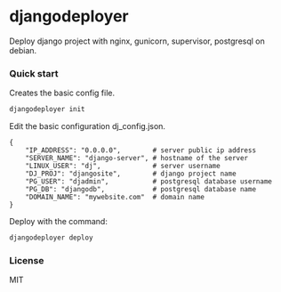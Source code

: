 # djangodeployer  
Deploy django project with nginx, gunicorn, supervisor, postgresql on debian.


### Quick start    
Creates the basic config file.  
``` bash
djangodeployer init
```
Edit the basic configuration dj_config.json.  
``` jsonc
{
    "IP_ADDRESS": "0.0.0.0",        # server public ip address
    "SERVER_NAME": "django-server", # hostname of the server
    "LINUX_USER": "dj",             # server username
    "DJ_PROJ": "djangosite",        # django project name
    "PG_USER": "djadmin",           # postgresql database username
    "PG_DB": "djangodb",            # postgresql database name
    "DOMAIN_NAME": "mywebsite.com"  # domain name
}
```
Deploy with the command:
``` bash
djangodeployer deploy
```


### License
MIT
